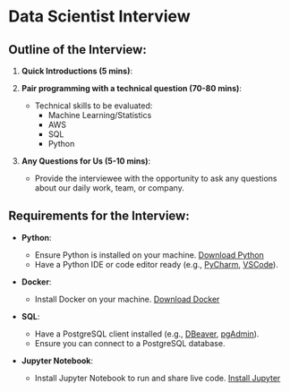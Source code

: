 # Data Scientist Interview

## Outline of the Interview:
1. **Quick Introductions (5 mins)**:

2. **Pair programming with a technical question (70-80 mins)**:
   - Technical skills to be evaluated:
     - Machine Learning/Statistics
     - AWS
     - SQL
     - Python

4. **Any Questions for Us (5-10 mins)**:
   - Provide the interviewee with the opportunity to ask any questions about our daily work, team, or company.

## Requirements for the Interview:
- **Python**:
  - Ensure Python is installed on your machine. [Download Python](https://www.python.org/downloads/)
  - Have a Python IDE or code editor ready (e.g., [PyCharm](https://www.jetbrains.com/pycharm/download/), [VSCode](https://code.visualstudio.com/)).

- **Docker**:
  - Install Docker on your machine. [Download Docker](https://www.docker.com/products/docker-desktop)

- **SQL**:
  - Have a PostgreSQL client installed (e.g., [DBeaver](https://dbeaver.io/download/), [pgAdmin](https://www.pgadmin.org/download/)).
  - Ensure you can connect to a PostgreSQL database.

- **Jupyter Notebook**:
  - Install Jupyter Notebook to run and share live code. [Install Jupyter](https://jupyter.org/install)